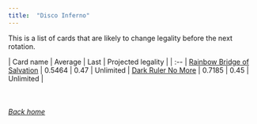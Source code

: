 ```yaml
---
title:  "Disco Inferno"
---
```


This is a list of cards that are likely to change legality before the next rotation.

| Card name | Average | Last | Projected legality |
| :-- |
[Rainbow Bridge of Salvation](https://db.ygoprodeck.com/card/?search=Rainbow%20Bridge%20of%20Salvation) | 0.5464 | 0.47 | Unlimited |
[Dark Ruler No More](https://db.ygoprodeck.com/card/?search=Dark%20Ruler%20No%20More) | 0.7185 | 0.45 | Unlimited |

<br>

###### [Back home](index)